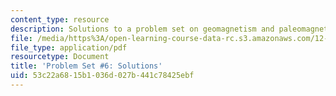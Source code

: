 ```yaml
---
content_type: resource
description: Solutions to a problem set on geomagnetism and paleomagnetism.
file: /media/https%3A/open-learning-course-data-rc.s3.amazonaws.com/12-002-physics-and-chemistry-of-the-terrestrial-planets-fall-2008/53c22a6815b1036d027b441c78425ebf_MIT12_002f08_ps06_solutions.pdf
file_type: application/pdf
resourcetype: Document
title: 'Problem Set #6: Solutions'
uid: 53c22a68-15b1-036d-027b-441c78425ebf
---
```

